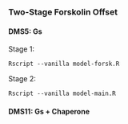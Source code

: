 ### Two-Stage Forskolin Offset

#### DMS5: Gs

Stage 1:
```
Rscript --vanilla model-forsk.R
```

Stage 2:
```
Rscript --vanilla model-main.R
```

#### DMS11: Gs + Chaperone

